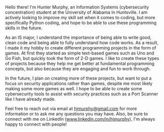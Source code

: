 Hello there! I'm Hunter Murphy, an Information Systems (cybersecurity concentration) student at the University of Alabama In Huntsville. I am actively looking to improve my skill set when it comes to coding, but more specifically Python coding, and hope to be able to use these programming skills in the future. 

As an IS major, I understand the importance of being able to write good, clean code and being able to fully understand how code works. As a result, I made it my hobby to create different programming projects in the form of games. At first they started as simple text-based games such as Uno and Go Fish, but quickly took the form of 2-D games. I like to create these types of projects because they help me get better at fundamental programming concepts, but also because they are engaging and fun to work through. 

In the future, I plan on creating more of these projects, but want to put a focus on security applications rather than games, despite me most likely making some more games as well. I hope to be able to create some cybersecurity tools to assist with security practices such as a Port Scanner like I have already made. 

Feel free to reach out via email at hjmurphy@gmail.com for more information or to ask me any questions you may have. Also, be sure to connect with me on LinkedIn (www.linkedin.com/in/hjmurphy), I'm always happy to connect with people! 

